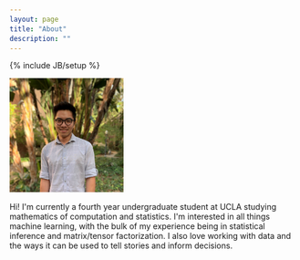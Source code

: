 ```yaml
---
layout: page
title: "About"
description: ""
---
```

{% include JB/setup %}

<div class="pic">
	<img src="../img/headshot.jpg" style="width: 200px; height:200px;">
</div>

Hi! I'm currently a fourth year undergraduate student at UCLA studying mathematics of computation and statistics. 
I'm interested in all things machine learning, with the bulk of my experience being in statistical inference and matrix/tensor 
factorization. I also love working with data and the ways it can be used to tell stories and inform decisions.
